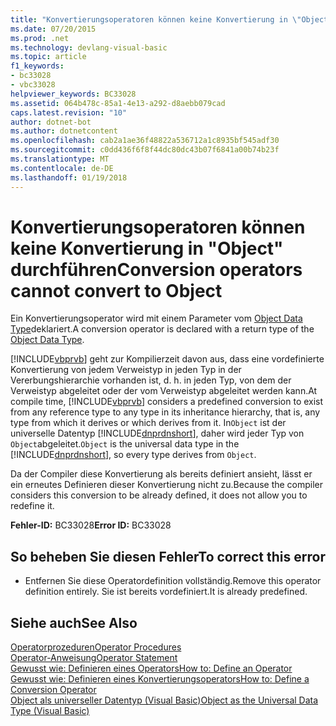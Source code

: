 ```yaml
---
title: "Konvertierungsoperatoren können keine Konvertierung in \"Object\" durchführen"
ms.date: 07/20/2015
ms.prod: .net
ms.technology: devlang-visual-basic
ms.topic: article
f1_keywords:
- bc33028
- vbc33028
helpviewer_keywords: BC33028
ms.assetid: 064b478c-85a1-4e13-a292-d8aebb079cad
caps.latest.revision: "10"
author: dotnet-bot
ms.author: dotnetcontent
ms.openlocfilehash: cab2a1ae36f48822a536712a1c8935bf545adf30
ms.sourcegitcommit: c0dd436f6f8f44dc80dc43b07f6841a00b74b23f
ms.translationtype: MT
ms.contentlocale: de-DE
ms.lasthandoff: 01/19/2018
---
```

# <a name="conversion-operators-cannot-convert-to-object"></a><span data-ttu-id="f644d-102">Konvertierungsoperatoren können keine Konvertierung in "Object" durchführen</span><span class="sxs-lookup"><span data-stu-id="f644d-102">Conversion operators cannot convert to Object</span></span>
<span data-ttu-id="f644d-103">Ein Konvertierungsoperator wird mit einem Parameter vom [Object Data Type](../../visual-basic/language-reference/data-types/object-data-type.md)deklariert.</span><span class="sxs-lookup"><span data-stu-id="f644d-103">A conversion operator is declared with a return type of the [Object Data Type](../../visual-basic/language-reference/data-types/object-data-type.md).</span></span>  
  
 <span data-ttu-id="f644d-104">[!INCLUDE[vbprvb](~/includes/vbprvb-md.md)] geht zur Kompilierzeit davon aus, dass eine vordefinierte Konvertierung von jedem Verweistyp in jeden Typ in der Vererbungshierarchie vorhanden ist, d. h. in jeden Typ, von dem der Verweistyp abgeleitet oder der vom Verweistyp abgeleitet werden kann.</span><span class="sxs-lookup"><span data-stu-id="f644d-104">At compile time, [!INCLUDE[vbprvb](~/includes/vbprvb-md.md)] considers a predefined conversion to exist from any reference type to any type in its inheritance hierarchy, that is, any type from which it derives or which derives from it.</span></span> <span data-ttu-id="f644d-105">In`Object` ist der universelle Datentyp [!INCLUDE[dnprdnshort](~/includes/dnprdnshort-md.md)], daher wird jeder Typ von `Object`abgeleitet.</span><span class="sxs-lookup"><span data-stu-id="f644d-105">`Object` is the universal data type in the [!INCLUDE[dnprdnshort](~/includes/dnprdnshort-md.md)], so every type derives from `Object`.</span></span>  
  
 <span data-ttu-id="f644d-106">Da der Compiler diese Konvertierung als bereits definiert ansieht, lässt er ein erneutes Definieren dieser Konvertierung nicht zu.</span><span class="sxs-lookup"><span data-stu-id="f644d-106">Because the compiler considers this conversion to be already defined, it does not allow you to redefine it.</span></span>  
  
 <span data-ttu-id="f644d-107">**Fehler-ID:** BC33028</span><span class="sxs-lookup"><span data-stu-id="f644d-107">**Error ID:** BC33028</span></span>  
  
## <a name="to-correct-this-error"></a><span data-ttu-id="f644d-108">So beheben Sie diesen Fehler</span><span class="sxs-lookup"><span data-stu-id="f644d-108">To correct this error</span></span>  
  
-   <span data-ttu-id="f644d-109">Entfernen Sie diese Operatordefinition vollständig.</span><span class="sxs-lookup"><span data-stu-id="f644d-109">Remove this operator definition entirely.</span></span> <span data-ttu-id="f644d-110">Sie ist bereits vordefiniert.</span><span class="sxs-lookup"><span data-stu-id="f644d-110">It is already predefined.</span></span>  
  
## <a name="see-also"></a><span data-ttu-id="f644d-111">Siehe auch</span><span class="sxs-lookup"><span data-stu-id="f644d-111">See Also</span></span>  
 [<span data-ttu-id="f644d-112">Operatorprozeduren</span><span class="sxs-lookup"><span data-stu-id="f644d-112">Operator Procedures</span></span>](../../visual-basic/programming-guide/language-features/procedures/operator-procedures.md)  
 [<span data-ttu-id="f644d-113">Operator-Anweisung</span><span class="sxs-lookup"><span data-stu-id="f644d-113">Operator Statement</span></span>](../../visual-basic/language-reference/statements/operator-statement.md)  
 [<span data-ttu-id="f644d-114">Gewusst wie: Definieren eines Operators</span><span class="sxs-lookup"><span data-stu-id="f644d-114">How to: Define an Operator</span></span>](../../visual-basic/programming-guide/language-features/procedures/how-to-define-an-operator.md)  
 [<span data-ttu-id="f644d-115">Gewusst wie: Definieren eines Konvertierungsoperators</span><span class="sxs-lookup"><span data-stu-id="f644d-115">How to: Define a Conversion Operator</span></span>](../../visual-basic/programming-guide/language-features/procedures/how-to-define-a-conversion-operator.md)  
 [<span data-ttu-id="f644d-116">Object als universeller Datentyp (Visual Basic)</span><span class="sxs-lookup"><span data-stu-id="f644d-116">Object as the Universal Data Type (Visual Basic)</span></span>](http://msdn.microsoft.com/library/5315bf21-2b22-45ab-98cd-5631dffbcb2f)
